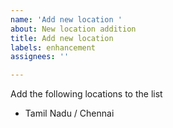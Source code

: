 ```yaml
---
name: 'Add new location '
about: New location addition
title: Add new location
labels: enhancement
assignees: ''

---
```


Add the following locations to the list
- Tamil Nadu / Chennai <!-- Modify this to the location you need -->
